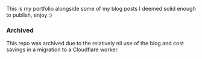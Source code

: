 This is my portfolio alongside some of my blog posts I deemed solid enough to publish, enjoy :)

### Archived

This repo was archived due to the relatively nil use of the blog and cost savings in a migration to a Cloudflare worker.
